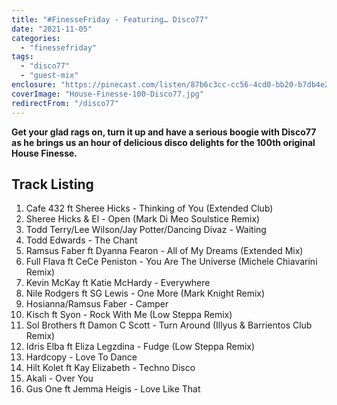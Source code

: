 ```yaml
---
title: "#FinesseFriday - Featuring… Disco77"
date: "2021-11-05"
categories:
  - "finessefriday"
tags:
  - "disco77"
  - "guest-mix"
enclosure: "https://pinecast.com/listen/87b6c3cc-cc56-4cd0-bb20-b7db4e2e3e89.mp3 91271095 audio/mpeg "
coverImage: "House-Finesse-100-Disco77.jpg"
redirectFrom: "/disco77"
---
```


**Get your glad rags on, turn it up and have a serious boogie with Disco77 as he brings us an hour of delicious disco delights for the 100th original House Finesse.**

## Track Listing

1. Cafe 432 ft Sheree Hicks - Thinking of You (Extended Club)
2. Sheree Hicks & El - Open (Mark Di Meo Soulstice Remix)
3. Todd Terry/Lee Wilson/Jay Potter/Dancing Divaz - Waiting
4. Todd Edwards - The Chant
5. Ramsus Faber ft Dyanna Fearon - All of My Dreams (Extended Mix)
6. Full Flava ft CeCe Peniston - You Are The Universe (Michele Chiavarini Remix)
7. Kevin McKay ft Katie McHardy - Everywhere
8. Nile Rodgers ft SG Lewis - One More (Mark Knight Remix)
9. Hosianna/Ramsus Faber - Camper
10. Kisch ft Syon - Rock With Me (Low Steppa Remix)
11. Sol Brothers ft Damon C Scott - Turn Around (Illyus & Barrientos Club Remix)
12. Idris Elba ft Eliza Legzdina - Fudge (Low Steppa Remix)
13. Hardcopy - Love To Dance
14. Hilt Kolet ft Kay Elizabeth - Techno Disco
15. Akali - Over You
16. Gus One ft Jemma Heigis - Love Like That
